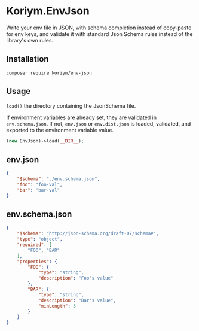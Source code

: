 # Koriym.EnvJson

Write your env file in JSON, with schema completion instead of copy-paste for env keys, and validate it with standard Json Schema rules instead of the library's own rules.

## Installation

    composer require koriym/env-json

## Usage

`load()` the directory containing the JsonSchema file.

If environment variables are already set, they are validated in `env.schema.json`. If not, `env.json` or `env.dist.json` is loaded, validated, and exported to the environment variable value.

```php
(new EnvJson)->load(__DIR__);
```

## env.json

```json
{
    "$schema": "./env.schema.json",
    "foo": "foo-val",
    "bar": "bar-val"
}
```

## env.schema.json

```json
{
    "$schema": "http://json-schema.org/draft-07/schema#",
    "type": "object",
    "required": [
        "FOO", "BAR"
    ],
    "properties": {
        "FOO": {
            "type": "string",
            "description": "Foo's value"
        },
        "BAR": {
            "type": "string",
            "description": "Bar's value",
            "minLength": 3
        }
    }
}
```
